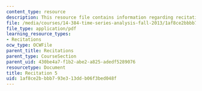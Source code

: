 ```yaml
---
content_type: resource
description: This resource file contains information regarding recitation 5.
file: /media/courses/14-384-time-series-analysis-fall-2013/1af8ce2bbbb793e313ddb06f3bed048f_MIT14_384F13_rec5.pdf
file_type: application/pdf
learning_resource_types:
- Recitations
ocw_type: OCWFile
parent_title: Recitations
parent_type: CourseSection
parent_uid: 430be4a7-f1b2-abe2-a825-adedf5289076
resourcetype: Document
title: Recitation 5
uid: 1af8ce2b-bbb7-93e3-13dd-b06f3bed048f
---
```

